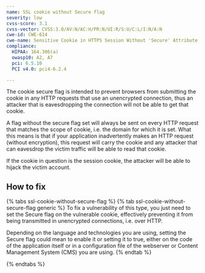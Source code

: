 ```yaml
---
name: SSL cookie without Secure flag
severity: low
cvss-score: 3.1
cvss-vector: CVSS:3.0/AV:N/AC:H/PR:N/UI:R/S:U/C:L/I:N/A:N
cwe-id: CWE-614
cwe-name: Sensitive Cookie in HTTPS Session Without 'Secure' Attribute
compliance:
  HIPAA: 164.306(a)
  owasp10: A2, A7
  pci: 6.5.10
  PCI v4.0: pci4-6.2.4

---            
```


The cookie secure flag is intended to prevent browsers from submitting the cookie in any HTTP requests that use an unencrypted connection, thus an attacker that is eavesdropping the connection will not be able to get that cookie.

A flag without the secure flag set will always be sent on every HTTP request that matches the scope of cookie, i.e. the domain for which it is set. What this means is that if your application inadvertently makes an HTTP request (without encryption), this request will carry the cookie and any attacker that can eavesdrop the victim traffic will be able to read that cookie.

If the cookie in question is the session cookie, the attacker will be able to hijack the victim account.

## How to fix

{% tabs ssl-cookie-without-secure-flag %}
{% tab ssl-cookie-without-secure-flag generic %}
To fix a vulnerability of this type, you just need to set the Secure flag on the vulnerable cookie, effectively preventing it from being transmitted in unencrypted connections, i.e. over HTTP.

Depending on the language and technologies you are using, setting the Secure flag could mean to enable it or setting it to true, either on the code of the application itself or in a configuration file of the webserver or Content Management System (CMS) you are using.
{% endtab %}

{% endtabs %}
